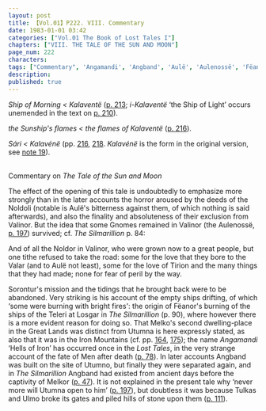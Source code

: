 ```yaml
---
layout: post
title: 【Vol.01】P222. VIII. Commentary
date: 1983-01-01 03:42
categories: ["Vol.01 The Book of Lost Tales I"]
chapters: ["VIII. THE TALE OF THE SUN AND MOON"]
page_num: 222
characters: 
tags: ["Commentary", 'Angamandi', 'Angband', 'Aulë', 'Aulenossë', 'Fëanor', 'Great Lands', 'Hells of Iron', 'Iron Mountains', 'Kalaventë', 'Kalavénë', 'Losgar', 'Melko', 'Melkor', 'Men']
description: 
published: true
---
```


<I>Ship of Morning < Kalaventë</I> ([p. 213]({{sipe.baseurl}}/vol01-p213); <I>i-Kalaventë</I> ‘the Ship of Light’ occurs unemended in the text on [p. 210]({{site.baseurl}}/vol01-p210)).

<I>the Sunship's flames    < the flames of Kalaventë</I> ([p. 216]({{site.baseurl}}/vol01-p216)).

<I>Sári   < Kalavénë</I> (pp. [216]({{site.baseurl}}/vol01-p216), [218]({{site.baseurl}}/vol01-p218). <I>Kalavénë</I> is the form in the original version, see [note 19]({{site.baseurl}}/vol01-p220)).

<BR>
Commentary on <I>The Tale of the Sun and Moon</I>

The effect of the opening of this tale is undoubtedly to emphasize more strongly than in the later accounts the horror aroused by the deeds of the Noldoli (notable is Aulë's bitterness against them, of which nothing is said afterwards), and also the finality and absoluteness of their exclusion from Valinor. But the idea that some Gnomes remained in Valinor (the Aulenossë, [p. 197]({{site.baseurl}}/vol01-p197)) survived; cf. <I>The Silmarillion</I> p. 84:

And of all the Noldor in Valinor, who were grown now to a great people, but one tithe refused to take the road: some for the love that they bore to the Valar (and to Aulë not least), some for the love of Tirion and the many things that they had made; none for fear of peril by the way.

Sorontur's mission and the tidings that he brought back were to be abandoned. Very striking is his account of the empty ships drifting, of which ‘some were burning with bright fires': the origin of Fëanor's burning of the ships of the Teleri at Losgar in <I>The Silmarillion</I> (p. 90), where however there is a more evident reason for doing so. That Melko's second dwelling-place in the Great Lands was distinct from Utumna is here expressly stated, as also that it was in the Iron Mountains (cf. pp. [164]({{site.baseurl}}/vol01-p164), [175]({{site.baseurl}}/vol01-p175)); the name <I>Angamandi</I> ‘Hells of Iron’ has occurred once in the <I>Lost Tales</I>, in the very strange account of the fate of Men after death ([p. 78]({{site.baseurl}}/vol01-p78)). In later accounts Angband was built on the site of Utumno, but finally they were separated again, and in <I>The Silmarillion</I> Angband had existed from ancient days before the captivity of Melkor ([p. 47]({{site.baseurl}}/vol01-p47)). It is not explained in the present tale why ‘never more will Utumna open to him’ ([p. 197]({{site.baseurl}}/vol01-p197)), but doubtless it was because Tulkas and Ulmo broke its gates and piled hills of stone upon them ([p. 111]({{site.baseurl}}/vol01-p111)).

